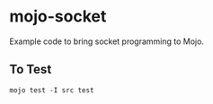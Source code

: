 # mojo-socket

Example code to bring socket programming to Mojo.

## To Test

```
mojo test -I src test
```
